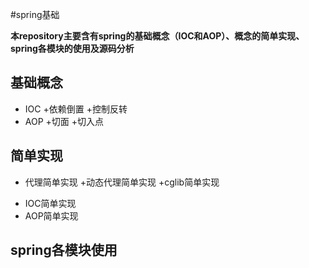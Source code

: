 #spring基础

**本repository主要含有spring的基础概念（IOC和AOP）、概念的简单实现、spring各模块的使用及源码分析**

## 基础概念
+ IOC
	+依赖倒置
	+控制反转
+ AOP
	+切面
	+切入点
## 简单实现
+ 代理简单实现
	+动态代理简单实现
	+cglib简单实现
* IOC简单实现
* AOP简单实现
## spring各模块使用

